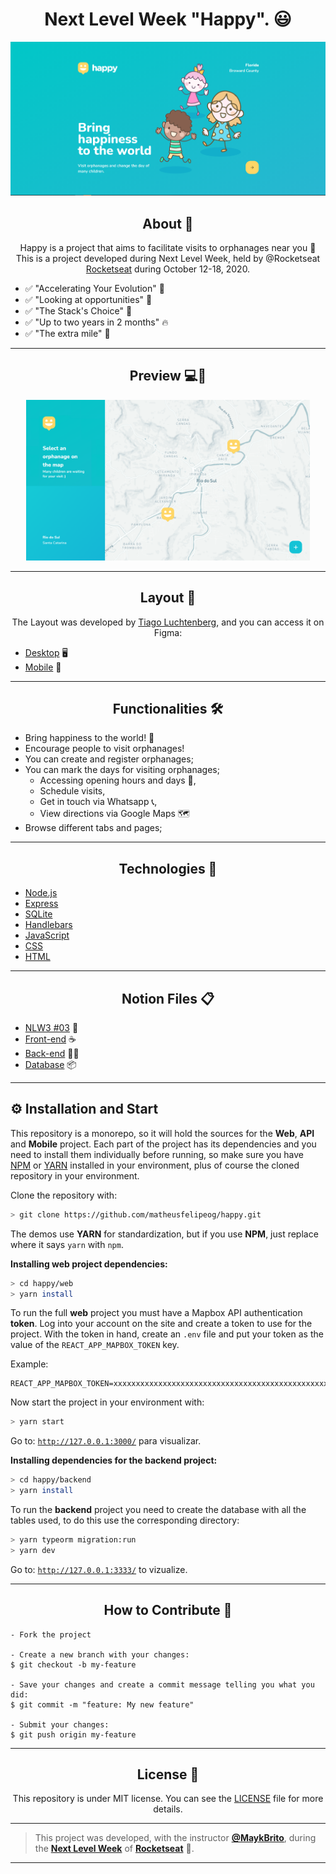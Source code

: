 <h1 align="center">Next Level Week "Happy". 😃</h1>
<p align="center">
      <img src="https://github.com/RicardoSu/Happy/blob/main/Images/demos/Desktop/main_page.PNG" alt="Happy Logo"/>
</p>

<h2 align="center">About 📖</h2>
   
   <p align="center">
      Happy is a project that aims to facilitate visits to orphanages near you 💜 This is a project developed during Next Level Week, held by @Rocketseat <a href="https://rocketseat.com.br/">Rocketseat</a> during October 12-18, 2020.
   </p>

   - ✅ "Accelerating Your Evolution" 💪
   - ✅ "Looking at opportunities" 👀
   - ✅ "The Stack's Choice" 📌
   - ✅ "Up to two years in 2 months" 🔥
   - ✅ "The extra mile" 🚀

---

<h2 align="center">Preview 💻📱</h2>

   <p align="center">
      <img src="https://github.com/RicardoSu/Happy/blob/main/Images/demos/Desktop/second_image.PNG" width="90%" alt="Happy Demo"/>
   </p>

---

<h2 align="center">Layout 🎨</h2>

   <p align="center">
      The Layout was developed by <a href="https://instagram.com/tiagoluchtenberg">Tiago Luchtenberg</a>, and you can access it on Figma:
      
   - <a href="https://www.figma.com/file/XYb2tha1gU5M8vTwTUmjNx/Happy-Web-(Copy)?node-id=0%3A1">Desktop</a> 🖥️
   - <a href="https://www.figma.com/file/X27FfVxAgy9f5IFa7ONlph/Happy-Mobile?node-id=0%3A1">Mobile</a> 📱
   </p>

---

<h2 align="center">Functionalities 🛠️</h2>

- Bring happiness to the world! 🥳
- Encourage people to visit orphanages!
- You can create and register orphanages;
- You can mark the days for visiting orphanages;
   - Accessing opening hours and days 📅,
   - Schedule visits,
   - Get in touch via Whatsapp 📞,
   - View directions via Google Maps 🗺
- Browse different tabs and pages;

---

<h2 align="center">Technologies 🚀</h2>

- [Node.js](https://nodejs.org/en/)
- [Express](https://expressjs.com/pt-br/)
- [SQLite](https://www.sqlite.org/index.html)
- [Handlebars](https://handlebarsjs.com/)
- [JavaScript](https://www.javascript.com/)
- [CSS](https://developer.mozilla.org/pt-BR/docs/Web/CSS)
- [HTML](https://html.com/)

---

<h2 align="center">Notion Files 📋</h2>

- [NLW3 #03](https://www.notion.so/NLW-Discovery-03-628a2c1b9ac744e28fad80046b699aab) 🚀
- [Front-end](https://www.notion.so/Front-end-010548f316d04d65a0d8b72865874ed1) ☕
- [Back-end](https://www.notion.so/Back-end-ff655163e56b4927ae7a7a4e08049e64) 👨‍🍳
- [Database](https://www.notion.so/Banco-de-Dados-ba70111f89924bda94bb1016f12df8c8) 📦

---

## ⚙ Installation and Start

This repository is a monorepo, so it will hold the sources for the **Web**, **API** and **Mobile** project. Each part of the project has its dependencies and you need to install them individually before running, so make sure you have [NPM](https://www.npmjs.com/) or [YARN](https://yarnpkg.com/) installed in your environment, plus of course the cloned repository in your environment.

Clone the repository with:

```bash
> git clone https://github.com/matheusfelipeog/happy.git
```

The demos use **YARN** for standardization, but if you use **NPM**, just replace where it says `yarn` with `npm`.

**Installing web project dependencies:**

```bash
> cd happy/web
> yarn install
```

To run the full **web** project you must have a Mapbox API authentication **token**. Log into your account on the site and create a token to use for the project. With the token in hand, create an `.env` file and put your token as the value of the `REACT_APP_MAPBOX_TOKEN` key.

Example:

```text
REACT_APP_MAPBOX_TOKEN=xxxxxxxxxxxxxxxxxxxxxxxxxxxxxxxxxxxxxxxxxxxxxxxx
```

Now start the project in your environment with:

```bash
> yarn start
```

Go to: [`http://127.0.0.1:3000/`](http://127.0.0.1:3000/) para visualizar.


**Installing dependencies for the backend project:**

```bash
> cd happy/backend
> yarn install
```

To run the **backend** project you need to create the database with all the tables used, to do this use the corresponding directory:

```bash
> yarn typeorm migration:run
> yarn dev
```

Go to: [`http://127.0.0.1:3333/`](http://127.0.0.1:3333/) to vizualize.

---

<h2 align="center">How to Contribute 💪</h2>

   ```
   - Fork the project 

   - Create a new branch with your changes:
   $ git checkout -b my-feature

   - Save your changes and create a commit message telling you what you did:
   $ git commit -m "feature: My new feature"

   - Submit your changes:
   $ git push origin my-feature
   ```

---

<h2 align="center">License 📝</h2>

<p align="center">
   This repository is under MIT license. You can see the <a href="https://github.com/RicardoSu/Happy/blob/main/LICENSE">LICENSE</a> file for more details.
</p>

   ---

   >This project was developed, with the instructor **[@MaykBrito](https://linkedin.com/in/maykbrito)**, during the **[Next Level Week](https://rocketseat.com.br/)** of **[Rocketseat](https://www.linkedin.com/school/rocketseat/about/)** 💜. <br> 

---


